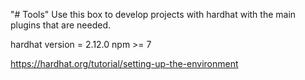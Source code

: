 "# Tools" 
Use this box to develop projects with hardhat with the main plugins that are needed.

hardhat version = 2.12.0
npm >= 7

https://hardhat.org/tutorial/setting-up-the-environment
